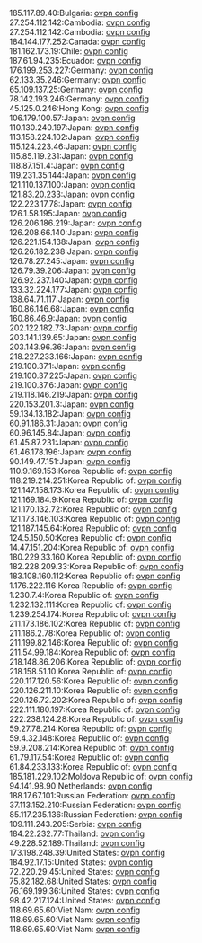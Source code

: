 185.117.89.40:Bulgaria: [ovpn config](vpn/185_117_89_40.ovpn)  
27.254.112.142:Cambodia: [ovpn config](vpn/27_254_112_142.ovpn)  
27.254.112.142:Cambodia: [ovpn config](vpn/27_254_112_142.ovpn)  
184.144.177.252:Canada: [ovpn config](vpn/184_144_177_252.ovpn)  
181.162.173.19:Chile: [ovpn config](vpn/181_162_173_19.ovpn)  
187.61.94.235:Ecuador: [ovpn config](vpn/187_61_94_235.ovpn)  
176.199.253.227:Germany: [ovpn config](vpn/176_199_253_227.ovpn)  
62.133.35.246:Germany: [ovpn config](vpn/62_133_35_246.ovpn)  
65.109.137.25:Germany: [ovpn config](vpn/65_109_137_25.ovpn)  
78.142.193.246:Germany: [ovpn config](vpn/78_142_193_246.ovpn)  
45.125.0.246:Hong Kong: [ovpn config](vpn/45_125_0_246.ovpn)  
106.179.100.57:Japan: [ovpn config](vpn/106_179_100_57.ovpn)  
110.130.240.197:Japan: [ovpn config](vpn/110_130_240_197.ovpn)  
113.158.224.102:Japan: [ovpn config](vpn/113_158_224_102.ovpn)  
115.124.223.46:Japan: [ovpn config](vpn/115_124_223_46.ovpn)  
115.85.119.231:Japan: [ovpn config](vpn/115_85_119_231.ovpn)  
118.87.151.4:Japan: [ovpn config](vpn/118_87_151_4.ovpn)  
119.231.35.144:Japan: [ovpn config](vpn/119_231_35_144.ovpn)  
121.110.137.100:Japan: [ovpn config](vpn/121_110_137_100.ovpn)  
121.83.20.233:Japan: [ovpn config](vpn/121_83_20_233.ovpn)  
122.223.17.78:Japan: [ovpn config](vpn/122_223_17_78.ovpn)  
126.1.58.195:Japan: [ovpn config](vpn/126_1_58_195.ovpn)  
126.206.186.219:Japan: [ovpn config](vpn/126_206_186_219.ovpn)  
126.208.66.140:Japan: [ovpn config](vpn/126_208_66_140.ovpn)  
126.221.154.138:Japan: [ovpn config](vpn/126_221_154_138.ovpn)  
126.26.182.238:Japan: [ovpn config](vpn/126_26_182_238.ovpn)  
126.78.27.245:Japan: [ovpn config](vpn/126_78_27_245.ovpn)  
126.79.39.206:Japan: [ovpn config](vpn/126_79_39_206.ovpn)  
126.92.237.140:Japan: [ovpn config](vpn/126_92_237_140.ovpn)  
133.32.224.177:Japan: [ovpn config](vpn/133_32_224_177.ovpn)  
138.64.71.117:Japan: [ovpn config](vpn/138_64_71_117.ovpn)  
160.86.146.68:Japan: [ovpn config](vpn/160_86_146_68.ovpn)  
160.86.46.9:Japan: [ovpn config](vpn/160_86_46_9.ovpn)  
202.122.182.73:Japan: [ovpn config](vpn/202_122_182_73.ovpn)  
203.141.139.65:Japan: [ovpn config](vpn/203_141_139_65.ovpn)  
203.143.96.36:Japan: [ovpn config](vpn/203_143_96_36.ovpn)  
218.227.233.166:Japan: [ovpn config](vpn/218_227_233_166.ovpn)  
219.100.37.1:Japan: [ovpn config](vpn/219_100_37_1.ovpn)  
219.100.37.225:Japan: [ovpn config](vpn/219_100_37_225.ovpn)  
219.100.37.6:Japan: [ovpn config](vpn/219_100_37_6.ovpn)  
219.118.146.219:Japan: [ovpn config](vpn/219_118_146_219.ovpn)  
220.153.201.3:Japan: [ovpn config](vpn/220_153_201_3.ovpn)  
59.134.13.182:Japan: [ovpn config](vpn/59_134_13_182.ovpn)  
60.91.186.31:Japan: [ovpn config](vpn/60_91_186_31.ovpn)  
60.96.145.84:Japan: [ovpn config](vpn/60_96_145_84.ovpn)  
61.45.87.231:Japan: [ovpn config](vpn/61_45_87_231.ovpn)  
61.46.178.196:Japan: [ovpn config](vpn/61_46_178_196.ovpn)  
90.149.47.151:Japan: [ovpn config](vpn/90_149_47_151.ovpn)  
110.9.169.153:Korea Republic of: [ovpn config](vpn/110_9_169_153.ovpn)  
118.219.214.251:Korea Republic of: [ovpn config](vpn/118_219_214_251.ovpn)  
121.147.158.173:Korea Republic of: [ovpn config](vpn/121_147_158_173.ovpn)  
121.169.184.9:Korea Republic of: [ovpn config](vpn/121_169_184_9.ovpn)  
121.170.132.72:Korea Republic of: [ovpn config](vpn/121_170_132_72.ovpn)  
121.173.146.103:Korea Republic of: [ovpn config](vpn/121_173_146_103.ovpn)  
121.187.145.64:Korea Republic of: [ovpn config](vpn/121_187_145_64.ovpn)  
124.5.150.50:Korea Republic of: [ovpn config](vpn/124_5_150_50.ovpn)  
14.47.151.204:Korea Republic of: [ovpn config](vpn/14_47_151_204.ovpn)  
180.229.33.160:Korea Republic of: [ovpn config](vpn/180_229_33_160.ovpn)  
182.228.209.33:Korea Republic of: [ovpn config](vpn/182_228_209_33.ovpn)  
183.108.160.112:Korea Republic of: [ovpn config](vpn/183_108_160_112.ovpn)  
1.176.222.116:Korea Republic of: [ovpn config](vpn/1_176_222_116.ovpn)  
1.230.7.4:Korea Republic of: [ovpn config](vpn/1_230_7_4.ovpn)  
1.232.132.111:Korea Republic of: [ovpn config](vpn/1_232_132_111.ovpn)  
1.239.254.174:Korea Republic of: [ovpn config](vpn/1_239_254_174.ovpn)  
211.173.186.102:Korea Republic of: [ovpn config](vpn/211_173_186_102.ovpn)  
211.186.2.78:Korea Republic of: [ovpn config](vpn/211_186_2_78.ovpn)  
211.199.82.146:Korea Republic of: [ovpn config](vpn/211_199_82_146.ovpn)  
211.54.99.184:Korea Republic of: [ovpn config](vpn/211_54_99_184.ovpn)  
218.148.86.206:Korea Republic of: [ovpn config](vpn/218_148_86_206.ovpn)  
218.158.51.10:Korea Republic of: [ovpn config](vpn/218_158_51_10.ovpn)  
220.117.120.56:Korea Republic of: [ovpn config](vpn/220_117_120_56.ovpn)  
220.126.211.10:Korea Republic of: [ovpn config](vpn/220_126_211_10.ovpn)  
220.126.72.202:Korea Republic of: [ovpn config](vpn/220_126_72_202.ovpn)  
222.111.180.197:Korea Republic of: [ovpn config](vpn/222_111_180_197.ovpn)  
222.238.124.28:Korea Republic of: [ovpn config](vpn/222_238_124_28.ovpn)  
59.27.78.214:Korea Republic of: [ovpn config](vpn/59_27_78_214.ovpn)  
59.4.32.148:Korea Republic of: [ovpn config](vpn/59_4_32_148.ovpn)  
59.9.208.214:Korea Republic of: [ovpn config](vpn/59_9_208_214.ovpn)  
61.79.117.54:Korea Republic of: [ovpn config](vpn/61_79_117_54.ovpn)  
61.84.233.133:Korea Republic of: [ovpn config](vpn/61_84_233_133.ovpn)  
185.181.229.102:Moldova Republic of: [ovpn config](vpn/185_181_229_102.ovpn)  
94.141.98.90:Netherlands: [ovpn config](vpn/94_141_98_90.ovpn)  
188.17.67.101:Russian Federation: [ovpn config](vpn/188_17_67_101.ovpn)  
37.113.152.210:Russian Federation: [ovpn config](vpn/37_113_152_210.ovpn)  
85.117.235.136:Russian Federation: [ovpn config](vpn/85_117_235_136.ovpn)  
109.111.243.205:Serbia: [ovpn config](vpn/109_111_243_205.ovpn)  
184.22.232.77:Thailand: [ovpn config](vpn/184_22_232_77.ovpn)  
49.228.52.189:Thailand: [ovpn config](vpn/49_228_52_189.ovpn)  
173.198.248.39:United States: [ovpn config](vpn/173_198_248_39.ovpn)  
184.92.17.15:United States: [ovpn config](vpn/184_92_17_15.ovpn)  
72.220.29.45:United States: [ovpn config](vpn/72_220_29_45.ovpn)  
75.82.182.68:United States: [ovpn config](vpn/75_82_182_68.ovpn)  
76.169.199.36:United States: [ovpn config](vpn/76_169_199_36.ovpn)  
98.42.217.124:United States: [ovpn config](vpn/98_42_217_124.ovpn)  
118.69.65.60:Viet Nam: [ovpn config](vpn/118_69_65_60.ovpn)  
118.69.65.60:Viet Nam: [ovpn config](vpn/118_69_65_60.ovpn)  
118.69.65.60:Viet Nam: [ovpn config](vpn/118_69_65_60.ovpn)  

